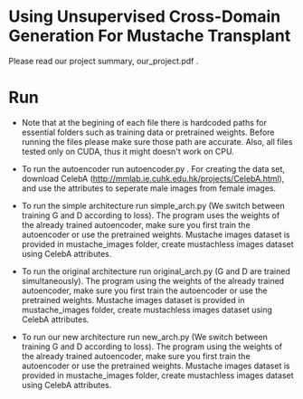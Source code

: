 # Using Unsupervised Cross-Domain Generation For Mustache Transplant
Please read our project summary, our_project.pdf .

# Run
 - Note that at the begining of each file there is hardcoded paths for essential folders such as training data or pretrained weights. Before running the files please make sure those path are accurate.
Also, all files tested only on CUDA, thus it might doesn't work on CPU.

 - To run the autoencoder run autoencoder.py .
For creating the data set, download CelebA (http://mmlab.ie.cuhk.edu.hk/projects/CelebA.html), and use the attributes to seperate male images from female images.

 - To run the simple architecture run simple_arch.py (We switch between training G and D according to loss).
The program uses the weights of the already trained autoencoder, make sure you first train the autoencoder or use the pretrained weights. Mustache images dataset is provided in mustache_images folder, create mustachless images dataset using CelebA attributes.

 - To run the original architecture run original_arch.py (G and D are trained simultaneously).
The program using the weights of the already trained autoencoder, make sure you first train the autoencoder or use the pretrained weights. Mustache images dataset is provided in mustache_images folder, create mustachless images dataset using CelebA attributes.

 - To run our new architecture run new_arch.py (We switch between training G and D according to loss).
The program using the weights of the already trained autoencoder, make sure you first train the autoencoder or use the pretrained weights. Mustache images dataset is provided in mustache_images folder, create mustachless images dataset using CelebA attributes.


